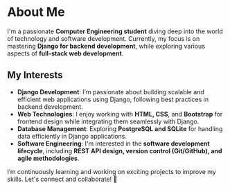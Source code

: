 # About Me  

I'm a passionate **Computer Engineering student** diving deep into the world of technology and software development. Currently, my focus is on mastering **Django for backend development**, while exploring various aspects of **full-stack web development**.  

## My Interests  

- **Django Development**: I’m passionate about building scalable and efficient web applications using Django, following best practices in backend development.  
- **Web Technologies**: I enjoy working with **HTML, CSS**, and **Bootstrap** for frontend design while integrating them seamlessly with Django.  
- **Database Management**: Exploring **PostgreSQL and SQLite** for handling data efficiently in Django applications.  
- **Software Engineering**: I'm interested in the **software development lifecycle**, including **REST API design, version control (Git/GitHub), and agile methodologies**.  

I’m continuously learning and working on exciting projects to improve my skills. Let's connect and collaborate! 🚀  
